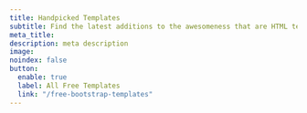 ```yaml
---
title: Handpicked Templates
subtitle: Find the latest additions to the awesomeness that are HTML templates,fresh off the boat. Check out our latest releases here.
meta_title:
description: meta description
image:
noindex: false
button:
  enable: true
  label: All Free Templates
  link: "/free-bootstrap-templates"
---
```

